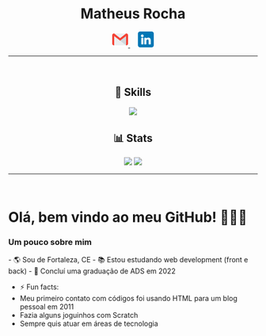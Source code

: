 <h1 align="center">Matheus Rocha</h1>
<p align="center">
    <a href="mailto:matheusrocha.dev01@gmail.com">
        <img src="./img/gmail.png">
    </a>
    &nbsp;&nbsp;&nbsp;
    <a href="https://www.linkedin.com/in/matheus-rocha-201263184/">
        <img src="./img/linkedin.png">
    </a>
</p>
<hr><br>

<h2 align="center">🔧 Skills</h2>
<p align="center">
    <img src="https://skillicons.dev/icons?i=js,css,html,react,nodejs,mysql,mongodb" />
</p>

<h2 align="center">📊 Stats</h2>
<div align="center">
    <img height="190px" src="https://github-readme-stats.vercel.app/api/top-langs/?username=oisol&layout=compact&theme=cobalt">
    <img height="190px" src="https://github-readme-stats.vercel.app/api?username=oisol&show_icons=true&theme=cobalt&include_all_commits=true&count_private=true">
</div>
<hr><br>

# Olá, bem vindo ao meu GitHub! 👨🏻‍💻
<h3>Um pouco sobre mim</h3>
- 🌎 Sou de Fortaleza, CE
- 📚 Estou estudando web development (front e back)
- 📝 Concluí uma graduação de ADS em 2022
  
- ⚡ Fun facts:
- Meu primeiro contato com códigos foi usando HTML para um blog pessoal em 2011
- Fazia alguns joguinhos com Scratch
- Sempre quis atuar em áreas de tecnologia
 
<!--
**oisol/oisol** is a ✨ _special_ ✨ repository because its `README.md` (this file) appears on your GitHub profile.

Here are some ideas to get you started:

- 🔭 I’m currently working on ...
- 🌱 I’m currently learning ...
- 👯 I’m looking to collaborate on ...
- 🤔 I’m looking for help with ...
- 💬 Ask me about ...
- 📫 How to reach me: ...
- 😄 Pronouns: ...
- ⚡ Fun fact: ...
-->

